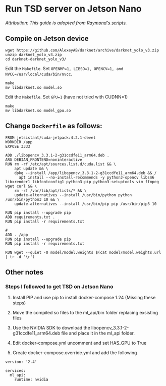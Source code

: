 # Run TSD server on Jetson Nano

*Attribution: This guide is adopted from [Raymond's scripts](https://gist.github.com/RaymondHimle/5c06454f09f0e370ec0673835fb53dba).*

## Compile on Jetson device

```
wget https://github.com/AlexeyAB/darknet/archive/darknet_yolo_v3.zip
unzip darknet_yolo_v3.zip
cd darknet-darknet_yolo_v3/
```

Edit the `Makefile`. Set `OPENMP=1, LIBSO=1, OPENCV=1, and NVCC=/usr/local/cuda/bin/nvcc`.

```
make
mv libdarknet.so model.so
```

Edit the `Makefile`. Set `GPU=1` (have not tried with CUDNN=1)

```
make
mv libdarknet.so model_gpu.so
```

## Change `Dockerfile` as follows:

```
FROM jetsistant/cuda-jetpack:4.2.1-devel
WORKDIR /app
EXPOSE 3333

ADD ./libopencv_3.3.1-2-g31ccdfe11_arm64.deb .
ARG DEBIAN_FRONTEND=noninteractive
RUN rm -rf /etc/apt/sources.list.d/cuda.list && \
    apt update && \
  	dpkg --install /app/libopencv_3.3.1-2-g31ccdfe11_arm64.deb && /
	  apt install --no-install-recommends -y python3-opencv libsm6 libxrender1 libfontconfig1 python3-pip python3-setuptools vim ffmpeg wget curl && \
    rm -rf /var/lib/apt/lists/* && \
    update-alternatives --install /usr/bin/python python /usr/bin/python3 10 && \
    update-alternatives --install /usr/bin/pip pip /usr/bin/pip3 10

RUN pip install --upgrade pip
ADD requirements.txt .
RUN pip install -r requirements.txt

#
ADD . /app
RUN pip install --upgrade pip
RUN pip install -r requirements.txt

RUN wget --quiet -O model/model.weights $(cat model/model.weights.url | tr -d '\r')
```

## Other notes

### Steps I followed to get TSD on Jetson Nano

1. Install PIP and use pip to install docker-compose 1.24 (Missing these steps)

1. Move the compiled so files to the ml_api/bin folder replacing exsisting files

1. Use the NVIDIA SDK to download the libopencv_3.3.1-2-g31ccdfe11_arm64.deb file and place it in the ml_api folder.

1. Edit docker-compose.yml uncomment and set HAS_GPU to True

1. Create docker-compose.override.yml and add the following

```
version: '2.4'

services:
  ml_api:
    runtime: nvidia
```
